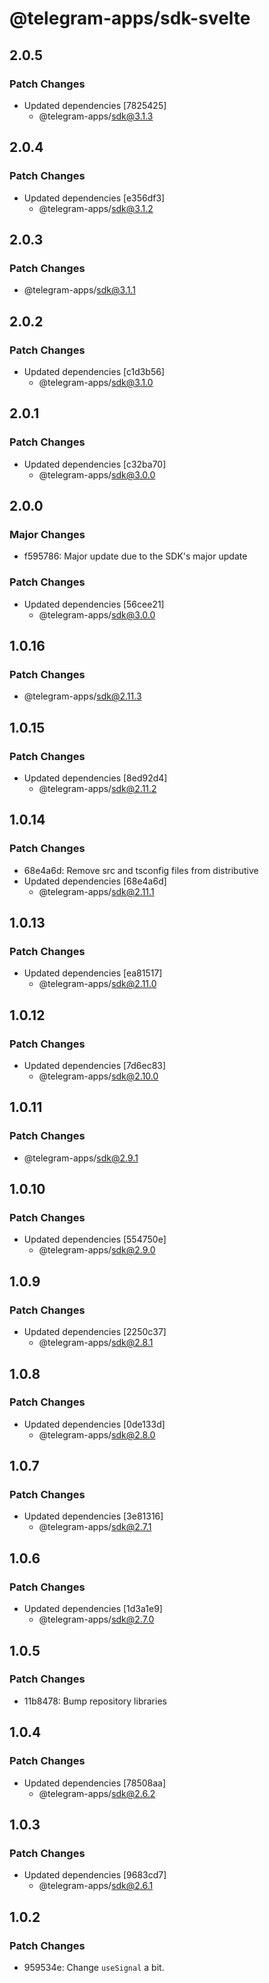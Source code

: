 # @telegram-apps/sdk-svelte

## 2.0.5

### Patch Changes

- Updated dependencies [7825425]
  - @telegram-apps/sdk@3.1.3

## 2.0.4

### Patch Changes

- Updated dependencies [e356df3]
  - @telegram-apps/sdk@3.1.2

## 2.0.3

### Patch Changes

- @telegram-apps/sdk@3.1.1

## 2.0.2

### Patch Changes

- Updated dependencies [c1d3b56]
  - @telegram-apps/sdk@3.1.0

## 2.0.1

### Patch Changes

- Updated dependencies [c32ba70]
  - @telegram-apps/sdk@3.0.0

## 2.0.0

### Major Changes

- f595786: Major update due to the SDK's major update

### Patch Changes

- Updated dependencies [56cee21]
  - @telegram-apps/sdk@3.0.0

## 1.0.16

### Patch Changes

- @telegram-apps/sdk@2.11.3

## 1.0.15

### Patch Changes

- Updated dependencies [8ed92d4]
  - @telegram-apps/sdk@2.11.2

## 1.0.14

### Patch Changes

- 68e4a6d: Remove src and tsconfig files from distributive
- Updated dependencies [68e4a6d]
  - @telegram-apps/sdk@2.11.1

## 1.0.13

### Patch Changes

- Updated dependencies [ea81517]
  - @telegram-apps/sdk@2.11.0

## 1.0.12

### Patch Changes

- Updated dependencies [7d6ec83]
  - @telegram-apps/sdk@2.10.0

## 1.0.11

### Patch Changes

- @telegram-apps/sdk@2.9.1

## 1.0.10

### Patch Changes

- Updated dependencies [554750e]
  - @telegram-apps/sdk@2.9.0

## 1.0.9

### Patch Changes

- Updated dependencies [2250c37]
  - @telegram-apps/sdk@2.8.1

## 1.0.8

### Patch Changes

- Updated dependencies [0de133d]
  - @telegram-apps/sdk@2.8.0

## 1.0.7

### Patch Changes

- Updated dependencies [3e81316]
  - @telegram-apps/sdk@2.7.1

## 1.0.6

### Patch Changes

- Updated dependencies [1d3a1e9]
  - @telegram-apps/sdk@2.7.0

## 1.0.5

### Patch Changes

- 11b8478: Bump repository libraries

## 1.0.4

### Patch Changes

- Updated dependencies [78508aa]
  - @telegram-apps/sdk@2.6.2

## 1.0.3

### Patch Changes

- Updated dependencies [9683cd7]
  - @telegram-apps/sdk@2.6.1

## 1.0.2

### Patch Changes

- 959534e: Change `useSignal` a bit.
